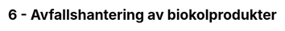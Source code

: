 ---
title: "6 - Avfallshantering av biokolprodukter"
description: "

I de flesta fall har biokolsprodukter en bestämd livslängd. Kassering av biokolsprodukter (s.k. *end-of-life*) innebär att typ av hantering som kan ta plats tills dess att materialen återanvänds i andra produkter (e.g. re-use of soil masses) eller avsätts i en sista applicering på så sätt att det inte kan återanvändas (t.ex. deponering eller som jordtillsättningsmedel).


Hantering av biokolsprodukten vid slutet av livslängden spelar en stor roll eftersom det är denna fasen som garanterar att kolsänkan från biokol inte reverseras (dvs att biokolet inte förbränns). En annan faktor som påverkar biokolets stabilitet är den omkringliggande miljön.

"
title_image: "pyreg-sbp.jpg" # find a img of pyrolysis oil and gas, or a burner of it, or a condenser...
title_image_credit: "Stockholm Vatten och Avfall"
draft: false
menu:
  main:
    parent: "Systemanalys"
    name: "6. Avfallshanteringfas"
    weight: 7
category: "Module"
# Page-specific JavaScript & CSS #ESA
js : []
css : []

---